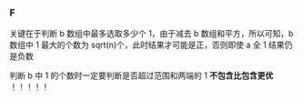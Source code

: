 ### F

关键在于判断 b 数组中最多选取多少个 1，由于减去 b 数组和平方，所以可知，b 数组中 1 最大的个数为 sqrt(n)个，此时结果才可能是正，否则即使 a 全 1 结果仍是负数

判断 b 中 1 的个数时一定要判断是否超过范围和两端的 1 **不包含比包含更优** ！！！！！